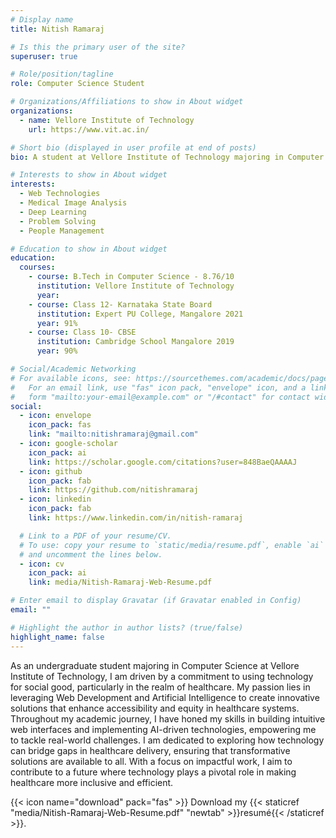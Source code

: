 ```yaml
---
# Display name
title: Nitish Ramaraj

# Is this the primary user of the site?
superuser: true

# Role/position/tagline
role: Computer Science Student

# Organizations/Affiliations to show in About widget
organizations:
  - name: Vellore Institute of Technology
    url: https://www.vit.ac.in/

# Short bio (displayed in user profile at end of posts)
bio: A student at Vellore Institute of Technology majoring in Computer Science, passionate about building projects that solve real-world problems in the domains of Web Development, Artificial Intelligence, and Computer Vision.

# Interests to show in About widget
interests:
  - Web Technologies
  - Medical Image Analysis
  - Deep Learning
  - Problem Solving
  - People Management

# Education to show in About widget
education:
  courses:
    - course: B.Tech in Computer Science - 8.76/10
      institution: Vellore Institute of Technology
      year:
    - course: Class 12- Karnataka State Board
      institution: Expert PU College, Mangalore 2021
      year: 91%
    - course: Class 10- CBSE
      institution: Cambridge School Mangalore 2019
      year: 90%

# Social/Academic Networking
# For available icons, see: https://sourcethemes.com/academic/docs/page-builder/#icons
#   For an email link, use "fas" icon pack, "envelope" icon, and a link in the
#   form "mailto:your-email@example.com" or "/#contact" for contact widget.
social:
  - icon: envelope
    icon_pack: fas
    link: "mailto:nitishramaraj@gmail.com"
  - icon: google-scholar
    icon_pack: ai
    link: https://scholar.google.com/citations?user=848BaeQAAAAJ
  - icon: github
    icon_pack: fab
    link: https://github.com/nitishramaraj
  - icon: linkedin
    icon_pack: fab
    link: https://www.linkedin.com/in/nitish-ramaraj

  # Link to a PDF of your resume/CV.
  # To use: copy your resume to `static/media/resume.pdf`, enable `ai` icons in `params.toml`,
  # and uncomment the lines below.
  - icon: cv
    icon_pack: ai
    link: media/Nitish-Ramaraj-Web-Resume.pdf

# Enter email to display Gravatar (if Gravatar enabled in Config)
email: ""

# Highlight the author in author lists? (true/false)
highlight_name: false
---
```


As an undergraduate student majoring in Computer Science at Vellore Institute of Technology, I am driven by a commitment to using technology for social good, particularly in the realm of healthcare. My passion lies in leveraging Web Development and Artificial Intelligence to create innovative solutions that enhance accessibility and equity in healthcare systems. Throughout my academic journey, I have honed my skills in building intuitive web interfaces and implementing AI-driven technologies, empowering me to tackle real-world challenges. I am dedicated to exploring how technology can bridge gaps in healthcare delivery, ensuring that transformative solutions are available to all. With a focus on impactful work, I aim to contribute to a future where technology plays a pivotal role in making healthcare more inclusive and efficient.

{{< icon name="download" pack="fas" >}} Download my {{< staticref "media/Nitish-Ramaraj-Web-Resume.pdf" "newtab" >}}resumé{{< /staticref >}}.
